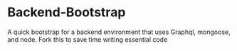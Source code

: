 # Backend-Bootstrap
A quick bootstrap for a backend environment that uses Graphql, mongoose, and node. Fork this to save time writing essential code 

